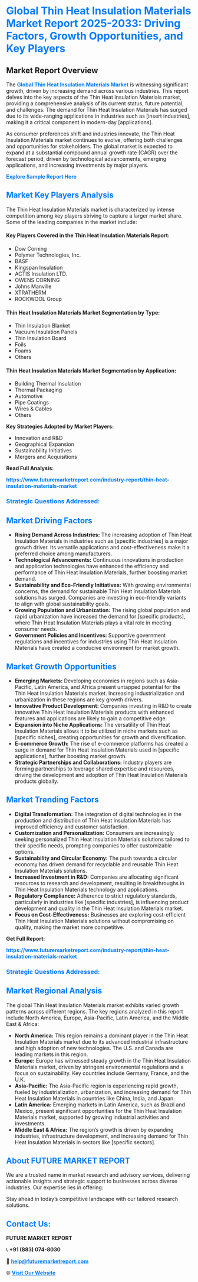 <h1 style="color: #007BFF;">Global Thin Heat Insulation Materials Market Report 2025-2033: Driving Factors, Growth Opportunities, and Key Players</h1>

<section id="overview">
<h2>Market Report Overview</h2>
<p>The <a href="https://www.futuremarketreport.com/industry-report/thin-heat-insulation-materials-market" style="color: #007BFF; text-decoration: none;"><strong>Global Thin Heat Insulation Materials Market</strong></a> is witnessing significant growth, driven by increasing demand across various industries. This report delves into the key aspects of the Thin Heat Insulation Materials market, providing a comprehensive analysis of its current status, future potential, and challenges. The demand for Thin Heat Insulation Materials has surged due to its wide-ranging applications in industries such as [insert industries], making it a critical component in modern-day [applications].</p>
<p>As consumer preferences shift and industries innovate, the Thin Heat Insulation Materials market continues to evolve, offering both challenges and opportunities for stakeholders. The global market is expected to expand at a substantial compound annual growth rate (CAGR) over the forecast period, driven by technological advancements, emerging applications, and increasing investments by major players.</p>
</section>

<section id="overview">
<p><a href="https://www.futuremarketreport.com/request-sample/reportId=84336" style="color: #007BFF; text-decoration: none;"><strong>Explore Sample Report Here</strong></a></p>
</section>

<section id="key-players">
<h2 style="color: #007BFF;">Market Key Players Analysis</h2>
<p>The Thin Heat Insulation Materials market is characterized by intense competition among key players striving to capture a larger market share. Some of the leading companies in the market include:</p>
<h4>Key Players Covered in the Thin Heat Insulation Materials Report:</h4>
<ul><li>Dow Corning</li><li>Polymer Technologies, Inc.</li><li>BASF</li><li>Kingspan Insulation</li><li>ACTIS Insulation LTD.</li><li>OWENS CORNING</li><li>Johns Manville</li><li>XTRATHERM</li><li>ROCKWOOL Group</li></ul>
<h4>Thin Heat Insulation Materials Market Segmentation by Type:</h4>
<ul><li>Thin Insulation Blanket</li><li>Vacuum Insulation Panels</li><li>Thin Insulation Board</li><li>Foils</li><li>Foams</li><li>Others</li></ul>

<h4>Thin Heat Insulation Materials Market Segmentation by Application:</h4>
<ul><li>Building Thermal Insulation</li><li>Thermal Packaging</li><li>Automotive</li><li>Pipe Coatings</li><li>Wires &amp; Cables</li><li>Others</li></ul>
<p><strong>Key Strategies Adopted by Market Players:</strong></p>
<ul>
<li>Innovation and R&D</li>
<li>Geographical Expansion</li>
<li>Sustainability Initiatives</li>
<li>Mergers and Acquisitions</li>
</ul>
</section>

<section>
<p><strong>Read Full Analysis: </strong></p><a href="https://www.futuremarketreport.com/industry-report/thin-heat-insulation-materials-market" style="color: #007BFF; text-decoration: none;"><strong>https://www.futuremarketreport.com/industry-report/thin-heat-insulation-materials-market</strong></a>
<h3 style="color: #007BFF;">Strategic Questions Addressed:</h3>
</section>

<section id="driving-factors">
<h2 style="color: #007BFF;">Market Driving Factors</h2>
<ul>
<li><strong>Rising Demand Across Industries:</strong> The increasing adoption of Thin Heat Insulation Materials in industries such as [specific industries] is a major growth driver. Its versatile applications and cost-effectiveness make it a preferred choice among manufacturers.</li>
<li><strong>Technological Advancements:</strong> Continuous innovations in production and application technologies have enhanced the efficiency and performance of Thin Heat Insulation Materials, further boosting market demand.</li>
<li><strong>Sustainability and Eco-Friendly Initiatives:</strong> With growing environmental concerns, the demand for sustainable Thin Heat Insulation Materials solutions has surged. Companies are investing in eco-friendly variants to align with global sustainability goals.</li>
<li><strong>Growing Population and Urbanization:</strong> The rising global population and rapid urbanization have increased the demand for [specific products], where Thin Heat Insulation Materials plays a vital role in meeting consumer needs.</li>
<li><strong>Government Policies and Incentives:</strong> Supportive government regulations and incentives for industries using Thin Heat Insulation Materials have created a conducive environment for market growth.</li>
</ul>
</section>

<section id="growth-opportunities">
<h2 style="color: #007BFF;">Market Growth Opportunities</h2>
<ul>
<li><strong>Emerging Markets:</strong> Developing economies in regions such as Asia-Pacific, Latin America, and Africa present untapped potential for the Thin Heat Insulation Materials market. Increasing industrialization and urbanization in these regions are key growth drivers.</li>
<li><strong>Innovative Product Development:</strong> Companies investing in R&D to create innovative Thin Heat Insulation Materials products with enhanced features and applications are likely to gain a competitive edge.</li>
<li><strong>Expansion into Niche Applications:</strong> The versatility of Thin Heat Insulation Materials allows it to be utilized in niche markets such as [specific niches], creating opportunities for growth and diversification.</li>
<li><strong>E-commerce Growth:</strong> The rise of e-commerce platforms has created a surge in demand for Thin Heat Insulation Materials used in [specific applications], further boosting market growth.</li>
<li><strong>Strategic Partnerships and Collaborations:</strong> Industry players are forming partnerships to leverage shared expertise and resources, driving the development and adoption of Thin Heat Insulation Materials products globally.</li>
</ul>
</section>

<section id="trending-factors">
<h2 style="color: #007BFF;">Market Trending Factors</h2>
<ul>
<li><strong>Digital Transformation:</strong> The integration of digital technologies in the production and distribution of Thin Heat Insulation Materials has improved efficiency and customer satisfaction.</li>
<li><strong>Customization and Personalization:</strong> Consumers are increasingly seeking personalized Thin Heat Insulation Materials solutions tailored to their specific needs, prompting companies to offer customizable options.</li>
<li><strong>Sustainability and Circular Economy:</strong> The push towards a circular economy has driven demand for recyclable and reusable Thin Heat Insulation Materials solutions.</li>
<li><strong>Increased Investment in R&D:</strong> Companies are allocating significant resources to research and development, resulting in breakthroughs in Thin Heat Insulation Materials technology and applications.</li>
<li><strong>Regulatory Compliance:</strong> Adherence to strict regulatory standards, particularly in industries like [specific industries], is influencing product development and quality in the Thin Heat Insulation Materials market.</li>
<li><strong>Focus on Cost-Effectiveness:</strong> Businesses are exploring cost-efficient Thin Heat Insulation Materials solutions without compromising on quality, making the market more competitive.</li>
</ul>
</section>

<section>
<p><strong>Get Full Report: </strong></p><a href="https://www.futuremarketreport.com/industry-report/thin-heat-insulation-materials-market" style="color: #007BFF; text-decoration: none;"><strong>https://www.futuremarketreport.com/industry-report/thin-heat-insulation-materials-market</strong></a>
<h3 style="color: #007BFF;">Strategic Questions Addressed:</h3>
</section>


<section id="regional-analysis">
<h2 style="color: #007BFF;">Market Regional Analysis</h2>
<p>The global Thin Heat Insulation Materials market exhibits varied growth patterns across different regions. The key regions analyzed in this report include North America, Europe, Asia-Pacific, Latin America, and the Middle East & Africa:</p>
<ul>
<li><strong>North America:</strong> This region remains a dominant player in the Thin Heat Insulation Materials market due to its advanced industrial infrastructure and high adoption of new technologies. The U.S. and Canada are leading markets in this region.</li>
<li><strong>Europe:</strong> Europe has witnessed steady growth in the Thin Heat Insulation Materials market, driven by stringent environmental regulations and a focus on sustainability. Key countries include Germany, France, and the U.K.</li>
<li><strong>Asia-Pacific:</strong> The Asia-Pacific region is experiencing rapid growth, fueled by industrialization, urbanization, and increasing demand for Thin Heat Insulation Materials in countries like China, India, and Japan.</li>
<li><strong>Latin America:</strong> Emerging markets in Latin America, such as Brazil and Mexico, present significant opportunities for the Thin Heat Insulation Materials market, supported by growing industrial activities and investments.</li>
<li><strong>Middle East & Africa:</strong> The region’s growth is driven by expanding industries, infrastructure development, and increasing demand for Thin Heat Insulation Materials in sectors like [specific sectors].</li>
</ul>
</section>

<footer>
<h2 style="color: #007BFF;">About FUTURE MARKET REPORT</h2>
<p>We are a trusted name in market research and advisory services, delivering actionable insights and strategic support to businesses across diverse industries. Our expertise lies in offering:</p>

<p>Stay ahead in today’s competitive landscape with our tailored research solutions.</p>

<h2 style="color: #007BFF;">Contact Us:</h2>
<p><strong>FUTURE MARKET REPORT</strong></p>
<p>📞 <strong>+91 (883) 074-8030</strong></p>
<p>📧 <strong><a href="mailto:help@futuremarketreport.com" style="color: #007BFF;">help@futuremarketreport.com</a></strong></p>
<p>🌐 <strong><a href="https://www.futuremarketreport.com/" style="color: #007BFF;">Visit Our Website</a></strong></p>
</footer>